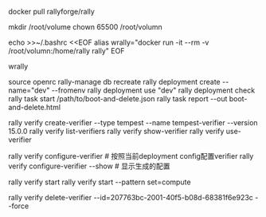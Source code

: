 docker pull rallyforge/rally

mkdir /root/volume
chown 65500 /root/volumn

echo >>~/.bashrc <<EOF
alias wrally="docker run -it --rm -v /root/volumn:/home/rally rally"
EOF

wrally

source openrc
rally-manage db recreate
rally deployment create --name="dev" --fromenv
rally deployment use "dev"
rally deployment check
rally task start /path/to/boot-and-delete.json
rally task report <task-uuid> --out boot-and-delete.html


rally verify create-verifier --type tempest --name tempest-verifier --version 15.0.0
rally verify list-verifiers
rally verify show-verifier
rally verify use-verifier

rally verify configure-verifier # 按照当前deployment config配置verifier
rally verify configure-verifier --show # 显示生成的配置


rally verify start
rally verify start --pattern set=compute

rally verify delete-verifier --id=207763bc-2001-40f5-b08d-68381f6e923c --force
